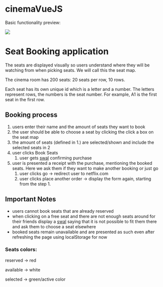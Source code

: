 # cinemaVueJS

Basic functionality preview:

<a href="https://imgflip.com/gif/451a1f"><img src="https://i.imgflip.com/451a1f.gif"></a>

# Seat Booking application

The seats are displayed visually so users understand where they will be watching from when picking seats. We will call this the seat map.

The cinema room has 200 seats: 20 seats per row, 10 rows.

Each seat has its own unique id which is a letter and a number. The letters represent rows, the numbers is the seat number. For example, A1 is the first seat in the first row.

## Booking process

1. users enter their name and the amount of seats they want to book
2. the user should be able to choose a seat by clicking the click a box on the seat map
3. the amount of seats (defined in 1.) are selected/shown and include the selected seats in 2
4. user clicks Book Seats
    1. user gets [swal](https://sweetalert.js.org/guides/) confirming purchase
5. user is presented a receipt with the purchase, mentioning the booked seats. Here we ask them if they want to make another booking or just go
    1. user clicks go → redirect user to netflix.com
    2. user clicks place another order → display the form again, starting from the step 1.

## Important Notes

- users cannot book seats that are already reserved
- when clicking on a free seat and there are not enough seats around for their friends display a [swal](https://sweetalert.js.org/guides/) saying that it is not possible to fit them there and ask them to choose a seat elsewhere
- booked seats remain unavailable and are presented as such even after refreshing the page using localStorage for now

### Seats colors:

reserved → red

available → white

selected → green/active color
